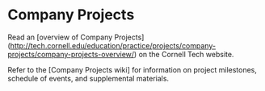 # Company Projects

Read an [overview of Company Projects] (http://tech.cornell.edu/education/practice/projects/company-projects/company-projects-overview/) on the Cornell Tech website.

Refer to the [Company Projects wiki] for information on project milestones, schedule of events, and supplemental materials.

